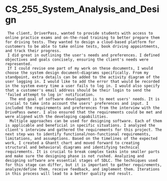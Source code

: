 # CS_255_System_Analysis_and_Design

     The client, DriverPass, wanted to provide students with access to online practice exams and on-the-road training to better prepare them for driving tests. They wanted to design a cloud-based platform for customers to be able to take online tests, book driving appointments, and track their progress.  
     I did great in outlining the user's needs and preferences. I defined objectives and goals concisely, ensuring the client's needs were represented.  
     If I could revise one part of my work on these documents, I would choose the system design document—diagrams specifically. From my standpoint, extra details can be added to the activity diagram of the user logging in. I would like to add the error that would be recorded in the system every time a user fails to log in. I would also specify that a customer's email address should be their login to send the 'failed attempt to log in' notification. 
      The end goal of software development is to meet users' needs. It is crucial to take into account the users' preferences and input. I included the requirements and preferences from the interview with the DrivePass owner. I also ensured that the requirements could be met and were aligned with the developing capabilities.  
      Multiple approaches can be used for designing software. Each of them is applicable and beneficial in specific situations. I analyzed the client's interview and gathered the requirements for this project. The next step was to identify functional/non-functional requirements, limitations, and assumptions. Based on the timelines of the expected work, I created a Ghantt chart and moved forward to creating structural and behavioral diagrams and identifying technical requirements. It is crucial to break complex tasks into smaller parts and make sure the designing phase is not rushed. Analyzing and designing software are essential stages of SDLC. The techniques used for this stage can differ, but it is important to gather requirements, analyze/define them, receive feedback, and implement them. Iterations in this process will lead to a better quality end result.  
